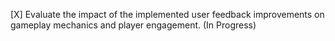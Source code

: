 [X] Evaluate the impact of the implemented user feedback improvements on gameplay mechanics and player engagement. (In Progress)